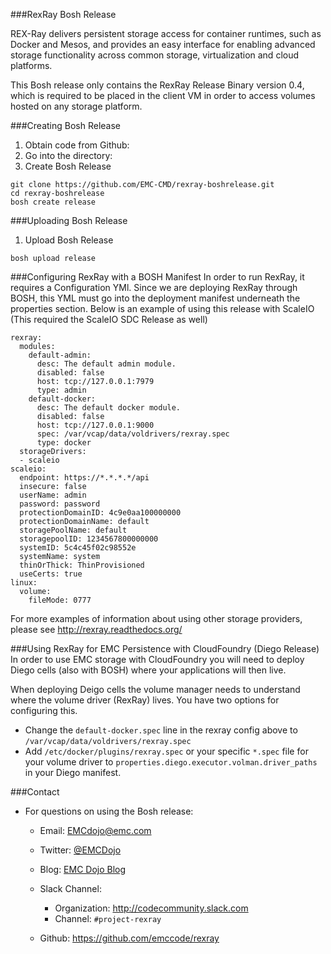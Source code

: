 ###RexRay Bosh Release

REX-Ray delivers persistent storage access for container runtimes, such as Docker and Mesos, and provides an easy interface for enabling advanced storage functionality across common storage, virtualization and cloud platforms. 

This Bosh release only contains the RexRay Release Binary version 0.4, which is required to be placed in the client VM in order to access volumes hosted on any storage platform.

###Creating Bosh Release
 
 1. Obtain code from Github: 
 2. Go into the directory: 
 3. Create Bosh Release
 
 ```
 git clone https://github.com/EMC-CMD/rexray-boshrelease.git
 cd rexray-boshrelease
 bosh create release
 ```
###Uploading Bosh Release
 1. Upload Bosh Release
 
 ``` bosh upload release ```
 
###Configuring RexRay with a BOSH Manifest
In order to run RexRay, it requires a Configuration YMl. Since we are deploying RexRay through BOSH, this YML must go into the deployment manifest underneath the properties section. Below is an example of using this release with ScaleIO (This required the ScaleIO SDC Release as well)

```
rexray:
  modules:
    default-admin:
      desc: The default admin module.
      disabled: false
      host: tcp://127.0.0.1:7979
      type: admin
    default-docker:
      desc: The default docker module.
      disabled: false
      host: tcp://127.0.0.1:9000
      spec: /var/vcap/data/voldrivers/rexray.spec 
      type: docker
  storageDrivers:
  - scaleio
scaleio:
  endpoint: https://*.*.*.*/api
  insecure: false
  userName: admin
  password: password
  protectionDomainID: 4c9e0aa100000000
  protectionDomainName: default    
  storagePoolName: default    
  storagepoolID: 1234567800000000
  systemID: 5c4c45f02c98552e
  systemName: system
  thinOrThick: ThinProvisioned
  useCerts: true
linux:
  volume:
    fileMode: 0777  
```

For more examples of information about using other storage providers, please see <http://rexray.readthedocs.org/>

###Using RexRay for EMC Persistence with CloudFoundry (Diego Release)
In order to use EMC storage with CloudFoundry you will need to deploy Diego cells (also with BOSH) where your applications will then live. 

When deploying Deigo cells the volume manager needs to understand where the volume driver (RexRay) lives. You have two options for configuring this.

-  Change the `default-docker.spec` line in the rexray config above to `/var/vcap/data/voldrivers/rexray.spec`
-  Add `/etc/docker/plugins/rexray.spec` or your specific `*.spec` file for your volume driver to `properties.diego.executor.volman.driver_paths` in your Diego manifest.  
  
###Contact
- For questions on using the Bosh release:
	- Email: [EMCdojo@emc.com](mailto:EMCdojo@emc.com) 
	- Twitter: [@EMCDojo](https://twitter.com/hashtag/emcdojo)
	- Blog: [EMC Dojo Blog](dojoblog.emc.com)
	- Slack Channel:
  		- Organization: <http://codecommunity.slack.com>
  		- Channel: `#project-rexray`
  
	- Github: <https://github.com/emccode/rexray>

 
 
 
 

 
